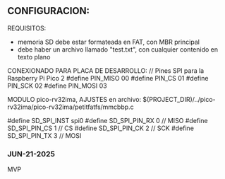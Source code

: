 # 

## CONFIGURACION:

REQUISITOS:
- memoria SD debe estar formateada en FAT, con MBR principal
- debe haber un archivo llamado "test.txt", con cualquier contenido en texto plano

CONEXIONADO PARA PLACA DE DESARROLLO:
// Pines SPI para la Raspberry Pi Pico 2
#define PIN_MISO  00
#define PIN_CS    01
#define PIN_SCK   02
#define PIN_MOSI  03

MODULO pico-rv32ima, AJUSTES en archivo: $(PROJECT_DIR)/../pico-rv32ima/pico-rv32ima/petitfatfs/mmcbbp.c

#define SD_SPI_INST      spi0
#define SD_SPI_PIN_RX    0   // MISO
#define SD_SPI_PIN_CS    1   // CS
#define SD_SPI_PIN_CK    2   // SCK
#define SD_SPI_PIN_TX    3   // MOSI

### JUN-21-2025

MVP
